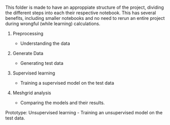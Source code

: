 This folder is made to have an approppiate structure of the project, dividing the different steps into each their respective notebook. This has several benefits, including smaller notebooks and no need to rerun an entire project during wrongful (while learning) calculations.

1. Preprocessing
    - Understanding the data

2. Generate Data
    - Generating test data

3. Supervised learning
    - Training a supervised model on the test data

4. Meshgrid analysis
    - Comparing the models and their results.

Prototype: Unsupervised learning
    - Training an unsupervised model on the test data. 
